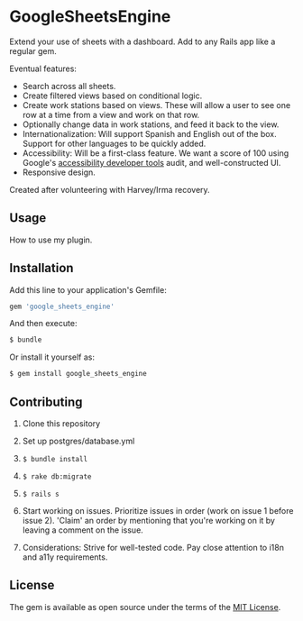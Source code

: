# GoogleSheetsEngine
Extend your use of sheets with a dashboard. Add to any Rails app like a regular gem.

Eventual features:
* Search across all sheets.
* Create filtered views based on conditional logic.
* Create work stations based on views. These will allow a user to see one row at a time from a view and work on that row.
* Optionally change data in work stations, and feed it back to the view.
* Internationalization: Will support Spanish and English out of the box. Support for other languages to be quickly added.
* Accessibility: Will be a first-class feature. We want a score of 100 using Google's [accessibility developer tools](https://chrome.google.com/webstore/detail/accessibility-developer-t/fpkknkljclfencbdbgkenhalefipecmb) audit, and well-constructed UI.
* Responsive design.

Created after volunteering with Harvey/Irma recovery.

## Usage
How to use my plugin.

## Installation
Add this line to your application's Gemfile:

```ruby
gem 'google_sheets_engine'
```

And then execute:
```bash
$ bundle
```

Or install it yourself as:
```bash
$ gem install google_sheets_engine
```

## Contributing

1. Clone this repository

1. Set up postgres/database.yml

1. `$ bundle install`

1. `$ rake db:migrate`

1. `$ rails s`

1. Start working on issues. Prioritize issues in order (work on issue 1 before issue 2). 'Claim' an order by mentioning that you're working on it by leaving a comment on the issue.

1. Considerations: Strive for well-tested code. Pay close attention to i18n and a11y requirements.

## License
The gem is available as open source under the terms of the [MIT License](http://opensource.org/licenses/MIT).
